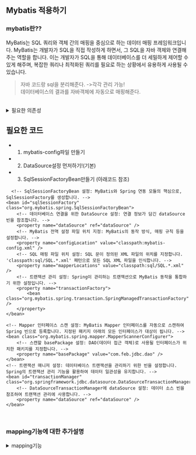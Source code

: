 ## Mybatis 적용하기 


### mybatis란??
MyBatis는 SQL 쿼리와 객체 간의 매핑을 중심으로 하는 데이터 매핑 프레임워크입니다. MyBatis는 개발자가 SQL을 직접 작성하게 하면서, 그 SQL을 자바 객체와 연결해주는 역할을 합니다. 이는 개발자가 SQL을 통해 데이터베이스를 더 세밀하게 제어할 수 있게 해주며, 복잡한 쿼리나 최적화된 쿼리를 필요로 하는 상황에서 유용하게 사용될 수 있습니다.
> 자바 코드랑 sql을 분리해준다. ->각각 관리 가능! <br> 데이터베이스의 결과를 자바객체에 자동으로 매핑해준다.

<Br>
<details><summary>필요한 의존성 
</summary>

*  org.mybatis 
<br>
* mybatis-spring
</details>


##  필요한 코드 
- 1. mybatis-config파일 만들기 
- 2. DataSource설정 먼저하기!(기본)
- 3. SqlSessionFactoryBean만들기 (아래코드 참조)

```
  <!-- SqlSessionFactoryBean 설정: MyBatis와 Spring 연동 모듈의 핵심으로, SqlSessionFactory를 생성합니다. -->
<bean id="sqlSessionFactory" class="org.mybatis.spring.SqlSessionFactoryBean">
    <!-- 데이터베이스 연결을 위한 DataSource 설정: 연결 정보가 담긴 dataSource 빈을 참조합니다. -->
    <property name="dataSource" ref="dataSource" />
    <!-- MyBatis 전역 설정 파일 위치 지정: MyBatis의 동작 방식, 매핑 규칙 등을 설정합니다. -->
    <property name="configLocation" value="classpath:mybatis-config.xml" />
    <!-- SQL 매핑 파일 위치 설정: SQL 문이 정의된 XML 파일의 위치를 지정합니다. 'classpath:sql/SQL.*.xml' 패턴으로 모든 SQL XML 파일을 인식합니다. -->
    <property name="mapperLocations" value="classpath:sql/SQL.*.xml" />
    <!-- 트랜잭션 관리 설정: Spring이 관리하는 트랜잭션으로 MyBatis 동작을 통합하기 위한 설정입니다. -->
    <property name="transactionFactory">
        <bean class="org.mybatis.spring.transaction.SpringManagedTransactionFactory" />
    </property>
</bean>

<!-- Mapper 인터페이스 스캔 설정: MyBatis Mapper 인터페이스를 자동으로 스캔하여 Spring 빈으로 등록합니다. 지정된 패키지 아래의 모든 인터페이스가 대상이 됩니다. -->
<bean class="org.mybatis.spring.mapper.MapperScannerConfigurer">
    <!-- 스캔할 basePackage 설정: DAO(데이터 접근 객체)로 사용될 인터페이스가 위치한 패키지를 지정합니다. -->
    <property name="basePackage" value="com.feb.jdbc.dao" />
</bean>
<!-- 트랜잭션 매니저 설정: 데이터베이스 트랜잭션을 관리하기 위한 빈을 설정합니다. Spring의 트랜잭션 관리 기능을 활용하여 데이터 일관성을 유지합니다. -->
<bean id="transactionManager" class="org.springframework.jdbc.datasource.DataSourceTransactionManager">
    <!-- DataSourceTransactionManager에 dataSource 설정: 데이터 소스 빈을 참조하여 트랜잭션 관리에 사용합니다. -->
    <property name="dataSource" ref="dataSource" />
</bean>

```

<br>

### mapping기능에 대한 추가설명 

<details><summary>mapping기능
</summary>


MyBatis는 데이터베이스의 결과를 자바 객체에 자동으로 매핑해주는 기능을 제공합니다. 이 기능은 SQL 쿼리의 실행 결과를 자바의 POJO(Plain Old Java Object)에 직접 매핑하여, 데이터베이스 작업 결과를 객체 지향적인 방식으로 쉽게 다룰 수 있게 해줍니다. MyBatis의 자동 매핑 기능은 크게 두 가지 방식으로 나뉩니다: 기본적인 자동 매핑과 고급 매핑 기능입니다.

기본적인 자동 매핑
MyBatis는 실행된 SQL 쿼리의 결과 컬럼 이름과 자바 객체의 필드 이름이 같을 경우, 자동으로 결과를 해당 객체의 필드에 매핑합니다. 이 때, MyBatis는 컬럼 이름과 필드 이름 사이의 대소문자 구분을 무시하며, 자동으로 매핑을 수행합니다.

Simple: 단순한 매핑으로, 결과 컬럼 이름과 객체 필드 이름이 정확히 일치할 때 자동으로 매핑합니다.
고급 매핑 기능
복잡한 쿼리 결과나 조인을 포함하는 쿼리 결과를 매핑할 때는, MyBatis의 고급 매핑 기능을 사용할 수 있습니다.

ResultMap: ResultMap은 SQL 쿼리의 결과와 자바 객체 필드 사이의 매핑 규칙을 정의합니다. 복잡한 조인 쿼리의 결과나, 컬럼 이름과 자바 객체 필드 이름이 다른 경우에 사용됩니다. ResultMap을 사용하면, 매우 세밀한 수준의 매핑 설정이 가능하며, 복잡한 계층 구조의 객체 매핑도 구현할 수 있습니다.
사용 예제
기본적인 자동 매핑을 사용하는 경우, 별도의 설정 없이 MyBatis 설정 파일이나 매핑 XML 파일에서 SQL 쿼리를 정의하면 됩니다. 컬럼 이름과 객체 필드 이름이 일치한다면 자동으로 매핑됩니다.

고급 매핑 기능을 사용하는 경우, ResultMap을 XML 매핑 파일에 정의하여 사용합니다:


```
<resultMap id="exampleResultMap" type="ExampleClass">
    <result property="field1" column="column1"/>
    <result property="field2" column="column2"/>
    ...
</resultMap>
여기서 type은 매핑될 객체의 타입을 나타내고, property와 column은 각각 객체의 필드 이름과 데이터베이스 컬럼 이름을 나타냅니다.

MyBatis의 자동 매핑 기능을 통해, 개발자는 SQL 쿼리의 결과를 객체에 매핑하는 과정을 간소화할 수 있으며, 데이터베이스 작업을 보다 객체 지향적으로 처리할 수 있게 됩니다.
```


</details>



